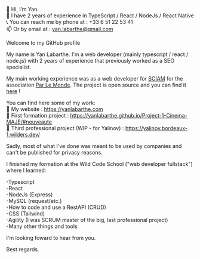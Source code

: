 👋 Hi, I’m Yan.  
🌱 I have 2 years of experience in TypeScript / React / NodeJs / React Native  
📞 You can reach me by phone at : +33 6 51 22 53 41  
📫 Or by email at : yan.labarthe@gmail.com  
  
  
Welcome to my GitHub profile  

My name is Yan Labarthe. I'm a web developer (mainly typescript / react / node.js) with 2 years of experience that previously worked as a SEO specialist.  

My main working experience was as a web developer for [SCIAM](https://sciam.fr/fr/) for the association [Par Le Monde](https://www.parlemonde.org/). The project is open source and you can find it [here](https://github.com/parlemonde/1village/) !  
  
You can find here some of my work:  
🔗 My website : https://yanlabarthe.com  
🔗 First formation project : https://yanlabarthe.github.io/Project-1-Cinema-MAJE/#nouveaute  
🔗 Third professional project (WIP - for Yalinov) : https://yalinov.bordeaux-1.wilders.dev/  

Sadly, most of what I've done was meant to be used by companies and can't be published for privacy reasons.  
  
I finished my formation at the Wild Code School ("web developer fullstack") where I learned:  

-Typescript  
-React  
-NodeJs (Express)  
-MySQL (request/etc.)  
-How to code and use a RestAPI (CRUD)  
-CSS (Tailwind)  
-Agility (I was SCRUM master of the big, last professional project)  
-Many other things and tools  
  
I'm looking foward to hear from you.  
  
Best regards.
